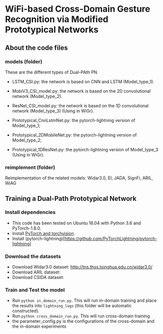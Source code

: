 # WiFi-based Cross-Domain Gesture Recognition via Modified Prototypical Networks

## About the code files

### models (folder)
These are the different types of Dual-PAth PN
* LSTM_CSI.py: the network is based on CNN and LSTM (Model_type_1).
* MobiV3_CSI_model.py: the network is based on the 2D convolutional network (Model_type_2).
* ResNet_CSI_model.py: the network is based on the 1D convolutional network (Model_type_3) (Using in WiGr).

* Prototypical_CnnLstmNet.py: the pytorch-lightning version of Model_type_1;
* Prototypical_2DMobileNet.py: the pytorch-lightning version of Model_type_2;
* Prototypical_1DResNet.py: the pytorch-lightning version of Model_type_3 (Using in WiGr).

### reimplement (folder)
Reimplementation of the related models: Widar3.0, EI, JADA, SignFi, ARIL, WiAG

## Training a Dual-Path Prototypical Network

### Install dependencies

* This code has been tested on Ubuntu 16.04 with Python 3.6 and PyTorch-1.8.0.
* Install [PyTorch and torchvision](http://pytorch.org/).
* Install (pytorch-lightning)[https://github.com/PyTorchLightning/pytorch-lightning]

### Download the datasets

* Download Widar3.0 dataset: http://tns.thss.tsinghua.edu.cn/widar3.0/
* Download ARIL dataset:
* Download CSIDA dataset:


### Train and Test the model

* Run `python in_domain_run.py`. This will run in-domain training and place the results into `lightning_logs` (this folder will be automatic constructed).
* Run `python cross_domain_run.py`. This will run cross-domain training
* the parameter_config.py is the configurations of the cross-domain and the in-domain experiments

